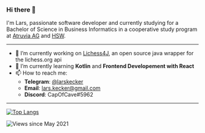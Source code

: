 ### Hi there 👋

I'm Lars, passionate software developer and currently studying for a Bachelor of Science in Business Informatics in a cooperative study program at [Atruvia AG](https://atruvia.de/) and [HSW](https://www.hsw-hameln.de/en/).

---

- 🔧 I’m currently working on [Lichess4J](https://github.com/CapOfCave/Lichess4J), an open source java wrapper for the lichess.org api
- 🔭 I’m currently learning **Kotlin** and **Frontend Developement with React**
- 📫 How to reach me:
  * **Telegram**: [@larskecker](https://t.me/larskecker)
  * **Email**: lars.kecker@gmail.com
  * **Discord**: CapOfCave#5962

---

[![Top Langs](https://github-readme-stats.vercel.app/api/top-langs/?username=CapOfCave&layout=compact)](https://github.com/CapOfCave/repositories)

![Views since May 2021](https://komarev.com/ghpvc/?username=CapOfCave)
